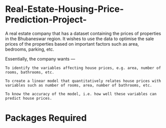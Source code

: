 # Real-Estate-Housing-Price-Prediction-Project-

A real estate company that has a dataset containing the prices of properties in the Bhubaneswar region. It wishes to use the data to optimise the sale prices of the properties based on important factors such as area, bedrooms, parking, etc.

Essentially, the company wants —

    To identify the variables affecting house prices, e.g. area, number of rooms, bathrooms, etc.

    To create a linear model that quantitatively relates house prices with variables such as number of rooms, area, number of bathrooms, etc.

    To know the accuracy of the model, i.e. how well these variables can predict house prices.


# Packages Required 

